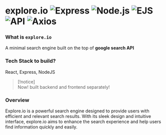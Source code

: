 # explore.io ![Express](https://img.shields.io/badge/express-v4.19.2-blue) ![Node.js](https://img.shields.io/badge/node.js-v20.11.0-green) ![EJS](https://img.shields.io/badge/ejs-v3.1.10-brightgreen) ![API](https://img.shields.io/badge/API-google-blue) ![Axios](https://img.shields.io/badge/axios-v1.6.8-blue)

### What is `explore.io`

A minimal search engine built on the top of **google search API**<br />

### Tech Stack to build?
React, Express, NodeJS

> [!notice]\
> Now! built backend and frontend separately!

### Overview
Explore.io is a powerful search engine designed to provide users with efficient and relevant search results. With its sleek design and intuitive interface, explore.io aims to enhance the search experience and help users find information quickly and easily.
